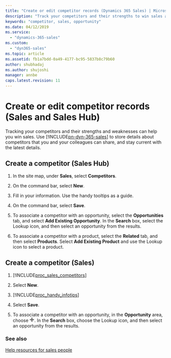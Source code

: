 ```yaml
---
title: "Create or edit competitor records (Dynamics 365 Sales) | MicrosoftDocs"
description: "Track your competitors and their strengths to win sales against them."
keywords: "competitor, sales, opportunity"
ms.date: 04/12/2019
ms.service:
  - "dynamics-365-sales"
ms.custom:
  - "dyn365-sales"
ms.topic: article
ms.assetid: fb1a7bdd-0a49-4177-bc95-5837b8c79b60
author: shubhadaj
ms.author: shujoshi
manager: annbe
caps.latest.revision: 11
---
```


# Create or edit competitor records (Sales and Sales Hub)

Tracking your competitors and their strengths and weaknesses can help you win sales. Use [!INCLUDE[pn-dyn-365-sales](../includes/pn-dyn-365-sales.md)] to store details about competitors that you and your colleagues can share, and stay current with the latest details.  

## Create a competitor (Sales Hub)

1.	In the site map, under **Sales**, select **Competitors**.

2.	On the command bar, select **New**.

3.	Fill in your information. Use the handy tooltips as a guide.

4.	On the command bar, select **Save**. 

5. To associate a competitor with an opportunity, select the **Opportunities** tab, and select **Add Existing Opportunity**. In the **Search** box, select the Lookup icon, and then select an opportunity from the results. 

6. To associate a competitor with a product, select the **Related** tab, and then select **Products**. Select **Add Existing Product** and use the Lookup icon to select a product.


## Create a competitor (Sales)

1. [!INCLUDE[proc_sales_competitors](../includes/proc-sales-competitors.md)]  
  
2. Select **New**.  
  
3. [!INCLUDE[proc_handy_infotips](../includes/proc-handy-infotips.md)]  
  
4. Select **Save**.  
  
5. To associate a competitor with an opportunity, in the **Opportunity** area, choose ![Add button](../sales-enterprise/media/add-button.PNG "Add button"). In the **Search** box, choose the Lookup icon, and then select an opportunity from the results.  


### See also  

[Help resources for sales people](user-guide.md)
